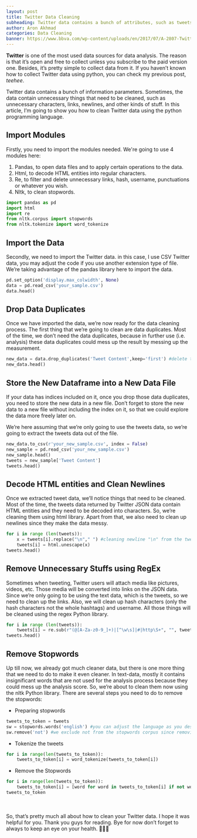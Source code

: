 ```yaml
---
layout: post
title: Twitter Data Cleaning
subheading: Twitter data contains a bunch of attributes, such as tweets, accounts, dates, and etc. Most likely, Twitter data contains unnecessary things that need to be cleaned. But how could you clean Twitter data? Well, scroll down to find the answer! 😚
author: Aron Akhmad
categories: Data Cleaning
banner: https://www.bbva.com/wp-content/uploads/en/2017/07/A-2807-Twitter-BBVA-1024x416.jpg
---
```


**Twitter** is one of the most used data sources for data analysis. The reason is that it’s open and free to collect unless you subscribe to the paid version one. Besides, it’s pretty simple to collect data from it. If you haven’t known how to collect Twitter data using python, you can check my previous post, *teehee*.

Twitter data contains a bunch of information parameters. Sometimes, the data contain unnecessary things that need to be cleaned, such as unnecessary characters, links, newlines, and other kinds of stuff. In this article, I’m going to show you how to clean Twitter data using the python programming language.

## Import Modules
Firstly, you need to import the modules needed. We're going to use 4 modules here:
1. Pandas, to open data files and to apply certain operations to the data. 
2. Html, to decode HTML entities into regular characters.
3. Re, to filter and delete unnecessary links, hash, username, punctuations or whatever you wish.
4. Nltk, to clean stopwords.

```python
import pandas as pd
import html
import re
from nltk.corpus import stopwords
from nltk.tokenize import word_tokenize
```

## Import the Data
Secondly, we need to import the Twitter data. in this case, I use CSV Twitter data, you may adjust the code if you use another extension type of file. We’re taking advantage of the pandas library here to import the data.

```python
pd.set_option('display.max_colwidth', None) 
data = pd.read_csv('your_sample.csv')
data.head()
```

## Drop Data Duplicates
Once we have imported the data, we’re now ready for the data cleaning process. The first thing that we’re going to clean are data duplicates. Most of the time, we don’t need the data duplicates, because in further use (i.e. analysis) these data duplicates could mess up the result by messing up the measurement.

```python
new_data = data.drop_duplicates('Tweet Content',keep='first') #delete the duplicates by dropping them and store the result value to a new variable
new_data.head()
```

## Store the New Dataframe into a New Data File
If your data has indices included on it, once you drop those data duplicates, you need to store the new data in a new file. Don’t forget to store the new data to a new file without including the index on it, so that we could explore the data more freely later on.

We’re here assuming that we’re only going to use the tweets data, so we’re going to extract the tweets data out of the file.

```python
new_data.to_csv(r'your_new_sample.csv', index = False)
new_sample = pd.read_csv('your_new_sample.csv')
new_sample.head()
tweets = new_sample['Tweet Content'] 
tweets.head()
```

## Decode HTML entities and Clean Newlines
Once we extracted tweet data, we’ll notice things that need to be cleaned. Most of the time, the tweets data returned by Twitter JSON data contain HTML entities and they need to be decoded into characters. So, we’re cleaning them using html library. Apart from that, we also need to clean up newlines since they make the data messy.

```python
for i in range (len(tweets)):
    x = tweets[i].replace("\n"," ") #cleaning newline "\n" from the tweets
    tweets[i] = html.unescape(x)
tweets.head()
```

## Remove Unnecessary Stuffs using RegEx
Sometimes when tweeting, Twitter users will attach media like pictures, videos, etc. Those media will be converted into links on the JSON data. Since we’re only going to be using the text data, which is the tweets, so we need to clean up the links. Also, we will clean up hash characters (only the hash characters not the whole hashtags) and username. All those things will be cleaned using the regex Python library.

```python
for i in range (len(tweets)):
    tweets[i] = re.sub(r"(@[A-Za-z0-9_]+)|[^\w\s]|#|http\S+", "", tweets[i])
tweets.head()
```

## Remove Stopwords
Up till now, we already got much cleaner data, but there is one more thing that we need to do to make it even cleaner. In text-data, mostly it contains insignificant words that are not used for the analysis process because they could mess up the analysis score. So, we’re about to clean them now using the nltk Python library. There are several steps you need to do to remove the stopwords:

-	Preparing stopwords
```python
tweets_to_token = tweets
sw = stopwords.words('english') #you can adjust the language as you desire
sw.remove('not') #we exclude not from the stopwords corpus since removing not from the text will change the context of the text
```

-	Tokenize the tweets
```python
for i in range(len(tweets_to_token)):
    tweets_to_token[i] = word_tokenize(tweets_to_token[i])
```

-	Remove the Stopwords
```python
for i in range(len(tweets_to_token)):
    tweets_to_token[i] = [word for word in tweets_to_token[i] if not word in sw]
tweets_to_token
```
\
\
So, that’s pretty much all about how to clean your Twitter data. I hope it was helpful for you. Thank you guys for reading. Bye for now don’t forget to always to keep an eye on your health. 👋🏻😉

